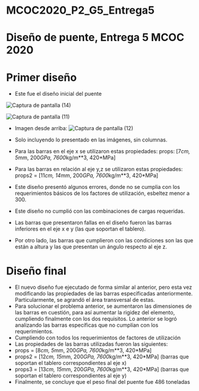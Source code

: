 
# MCOC2020_P2_G5_Entrega5
# Diseño de puente, Entrega 5 MCOC 2020

# Primer diseño
*  Este fue el diseño inicial del puente 

![Captura de pantalla (14)](https://user-images.githubusercontent.com/69210578/96666144-e6680e80-132c-11eb-918f-273d92140641.png)

![Captura de pantalla (11)](https://user-images.githubusercontent.com/69210578/96666315-3d6de380-132d-11eb-96cf-475ef897f2ae.png)

* Imagen desde arriba:
![Captura de pantalla (12)](https://user-images.githubusercontent.com/69210578/96666138-e2d48780-132c-11eb-9fef-0625ebb6f6fc.png)

* Solo incluyendo lo presentado en las imágenes, sin columnas.
* Para las barras  en el eje x se utilizaron estas propiedades: props:  [7*cm, 5*mm, 200*GPa, 7600*kg/m**3, 420*MPa]
* Para las barras en relación al eje y,z se utilizaron estas propiedades: props2 = [11*cm, 14*mm, 200*GPa, 7600*kg/m**3, 420*MPa]

* Este diseño presentó algunos errores, donde no se cumplia con los requerimientos básicos de los factores de utilización, esbeltez menor a 300.
* Este diseño no cumplió con las combinaciones de cargas requeridas.
* Las barras que presentaron fallas en el diseño fueron las barras inferiores en el eje x e y (las que soportan el tablero). 
* Por otro lado, las barras que cumplieron con las condiciones son las que están a altura y las que presentan un ángulo respecto al eje z.



# Diseño final

* El nuevo diseño fue ejecutado de forma similar al anterior, pero esta vez modificando las propiedades de las barras especificadas anteriormente. Particularmente, se agrandó el área transversal de estas.
* Para solucionar el problema anterior, se aumentaron las dimensiones de las barras en cuestión, para así aumentar la rigidez del elemento, cumpliendo finalmente con los dos requisitos. Lo anterior se logró analizando las barras específicas que no cumplían con los requerimientos.
* Cumpliendo con todos los requerimientos de factores de utilización
*  Las propiedades  de las barras  utilizadas fueron las siguientes:
* props = [8*cm, 5*mm, 200*GPa, 7600*kg/m**3, 420*MPa]
* props2 = [12*cm, 15*mm, 200*GPa, 7600*kg/m**3, 420*MPa] (barras que soportan el tablero correspondientes al eje x)
* props3 = [13*cm, 15*mm, 200*GPa, 7600*kg/m**3, 420*MPa] (barras que soportan el tablero correspondientes al eje y)
* Finalmente, se concluye que el peso final del puente fue 486 toneladas
